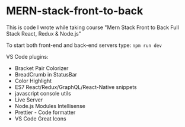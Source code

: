 # MERN-stack-front-to-back

This is code I wrote while taking course "Mern Stack Front to Back Full Stack React, Redux &amp; Node.js"

To start both front-end and back-end servers type:
`npm run dev`

VS Code plugins:

- Bracket Pair Colorizer
- BreadCrumb in StatusBar
- Color Highlight
- ES7 React/Redux/GraphQL/React-Native snippets
- javascript console utils
- Live Server
- Node.js Modules Intellisense
- Prettier - Code formatter
- VS Code Great Icons
